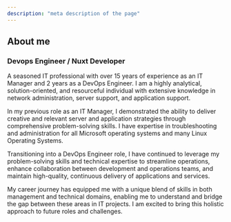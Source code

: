```yaml
---
description: "meta description of the page"
---
```


## About me

### Devops Engineer / Nuxt Developer

A seasoned IT professional with over 15 years of experience as an IT Manager and 2 years as a DevOps Engineer. I am a highly analytical, solution-oriented, and resourceful individual with extensive knowledge in network administration, server support, and application support.

In my previous role as an IT Manager, I demonstrated the ability to deliver creative and relevant server and application strategies through comprehensive problem-solving skills. I have expertise in troubleshooting and administration for all Microsoft operating systems and many Linux Operating Systems.

Transitioning into a DevOps Engineer role, I have continued to leverage my problem-solving skills and technical expertise to streamline operations, enhance collaboration between development and operations teams, and maintain high-quality, continuous delivery of applications and services.

My career journey has equipped me with a unique blend of skills in both management and technical domains, enabling me to understand and bridge the gap between these areas in IT projects. I am excited to bring this holistic approach to future roles and challenges.
